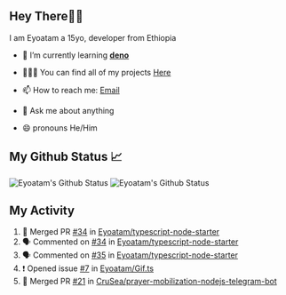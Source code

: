 ## Hey There👋🏽

I am Eyoatam a 15yo, developer from Ethiopia

- 🔭 I’m currently learning **[deno](https://github.com/denoland/deno)**

- 🧑🏽‍💻  You can find all of my projects [Here](https://github.com/Eyoatam?tab=repositories)

- 📫  How to reach me: [Email](mailto:eyoatamtamirat7@gmail.com)

- 💬 Ask me about anything

- 😄 pronouns He/Him

## My Github Status 📈 
<p> 
  <img src="https://github-readme-stats.vercel.app/api?username=Eyoatam&show_icons=true&theme=prussian" alt="Eyoatam's Github Status" />
  <img src="https://github-readme-stats.vercel.app/api/top-langs/?username=Eyoatam&layout=compact&theme=prussian" alt="Eyoatam's Github Status" />
</p>

## My Activity

<!--START_SECTION:activity-->
1. 🎉 Merged PR [#34](https://github.com/Eyoatam/typescript-node-starter/pull/34) in [Eyoatam/typescript-node-starter](https://github.com/Eyoatam/typescript-node-starter)
2. 🗣 Commented on [#34](https://github.com/Eyoatam/typescript-node-starter/issues/34) in [Eyoatam/typescript-node-starter](https://github.com/Eyoatam/typescript-node-starter)
3. 🗣 Commented on [#35](https://github.com/Eyoatam/typescript-node-starter/issues/35) in [Eyoatam/typescript-node-starter](https://github.com/Eyoatam/typescript-node-starter)
4. ❗️ Opened issue [#7](https://github.com/Eyoatam/Gif.ts/issues/7) in [Eyoatam/Gif.ts](https://github.com/Eyoatam/Gif.ts)
5. 🎉 Merged PR [#21](https://github.com/CruSea/prayer-mobilization-nodejs-telegram-bot/pull/21) in [CruSea/prayer-mobilization-nodejs-telegram-bot](https://github.com/CruSea/prayer-mobilization-nodejs-telegram-bot)
<!--END_SECTION:activity-->
